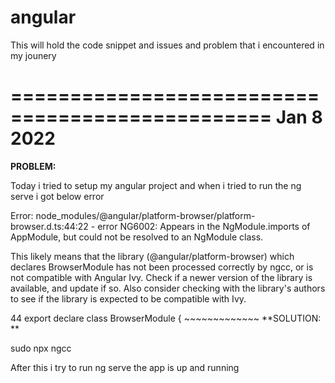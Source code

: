 # angular
This will hold the code snippet and issues and problem that i encountered in my jounery

================================================
Jan 8 2022
================================================

**PROBLEM:**

Today i tried to setup my angular project and when i tried to run the ng serve i got below error 

Error: node_modules/@angular/platform-browser/platform-browser.d.ts:44:22 - error NG6002: Appears in the NgModule.imports of AppModule, but could not be resolved to an NgModule class.

This likely means that the library (@angular/platform-browser) which declares BrowserModule has not been processed correctly by ngcc, or is not compatible with Angular Ivy. Check if a newer version of the library is available, and update if so. Also consider checking with the library's authors to see if the library is expected to be compatible with Ivy.

44 export declare class BrowserModule {
                        ~~~~~~~~~~~~~
**SOLUTION: **

sudo npx ngcc

After this i try to run ng serve the app is up and running

